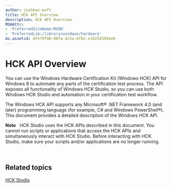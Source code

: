 ```yaml
---
author: joshbax-msft
title: HCK API Overview
description: HCK API Overview
MSHAttr:
- 'PreferredSiteName:MSDN'
- 'PreferredLib:/library/windows/hardware'
ms.assetid: 8fe79f00-907a-4c5a-bfb2-e1025d3992e0
---
```


# HCK API Overview


You can use the Windows Hardware Certification Kit (Windows HCK) API for Windows 8 to automate any parts of the certification test process. The API exposes all functionality of Windows HCK Studio, so you can use both Windows HCK Studio and automation in your certification test workflow.

The Windows HCK API supports any Microsoft® .NET Framework 4.0 (and later) programming language (for example, C# and Windows PowerShell®). This document provides a detailed description of the Windows HCK API.

**Note**  
HCK Studio uses the HCK APIs described in this document. You cannot run scripts or applications that access the HCK APIs and simultaneously interact with HCK Studio. Before interacting with HCK Studio, make sure your scripts and/or applications are no longer running.

 

## Related topics


[HCK Studio](hck-studio.md)

 

 







